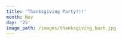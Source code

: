 ```yaml
---
title: 'Thanksgiving Party!!!'
month: Nov
day: '25'
image_path: /images/thanksgiving_bash.jpg
---
```


